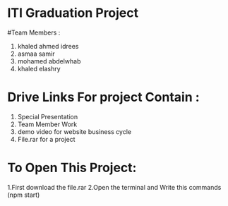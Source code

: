 # ITI Graduation Project

#Team Members :
1. khaled ahmed idrees
2. asmaa samir
3. mohamed abdelwhab
4. khaled elashry 

# Drive Links For project Contain :
1. Special Presentation
2. Team Member Work
3. demo video for website business cycle
4. File.rar for a project


# To Open This Project:
1.First download the file.rar
2.Open the terminal and Write this commands (npm start) 
